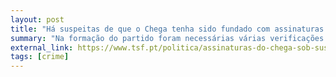 ```yaml
---
layout: post
title: "Há suspeitas de que o Chega tenha sido fundado com assinaturas falsas"
summary: "Na formação do partido foram necessárias várias verificações de assinaturas pelo ministério público. Alguns dos supostos autores das assinaturas teriam 8 anos ou teriam 114 anos e estariam mortos"
external_link: https://www.tsf.pt/politica/assinaturas-do-chega-sob-suspeita-de-falsificacao-havia-subscritores-com-8-e-114-anos-10834602.html
tags: [crime]
---
```

